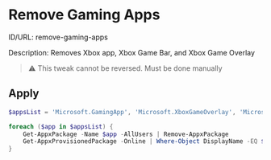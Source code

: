 # Remove Gaming Apps
ID/URL: remove-gaming-apps

Description: Removes Xbox app, Xbox Game Bar, and Xbox Game Overlay
> ⚠️ This tweak cannot be reversed. Must be done manually  





## Apply
```powershell
$appsList = 'Microsoft.GamingApp', 'Microsoft.XboxGameOverlay', 'Microsoft.XboxGamingOverlay'

foreach ($app in $appsList) {
    Get-AppxPackage -Name $app -AllUsers | Remove-AppxPackage
    Get-AppxProvisionedPackage -Online | Where-Object DisplayName -EQ $app | Remove-AppxProvisionedPackage -Online
}

```
